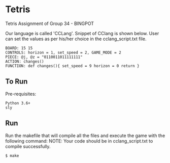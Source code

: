 # Tetris

Tetris Assignment of Group 34 - BINGPOT

Our language is called 'CCLang'. Snippet of CClang is shown below. User can set the values as per his/her choice in the cclang_script.txt file.

```
BOARD: 15 15
CONTROLS: horizon = 1, set_speed = 2, GAME_MODE = 2
PIECE: @j, @z = "0110011011111111"
ACTION: changes()
FUNCTION: def changes(){ set_speed = 9 horizon = 0 return }

```

## To Run

Pre-requisites:

````
Python 3.6+
sly
````

## Run
Run the makefile that will compile all the files and execute the game with the following command:
NOTE: Your code should be in cclang_script.txt to compile successfully.
````
$ make
````


